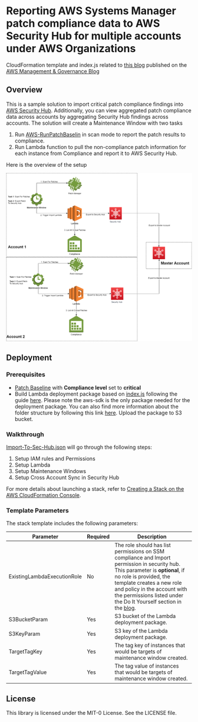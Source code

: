 # Reporting AWS Systems Manager patch compliance data to AWS Security Hub for multiple accounts under AWS Organizations

CloudFormation template and index.js related to [this blog]() published on the [AWS Management & Governance Blog](https://aws.amazon.com/blogs/mt/)

## Overview
This is a sample solution to import critical patch compliance findings into [AWS Security Hub](https://aws.amazon.com/security-hub/). Additionally, you can view aggregated patch compliance data across accounts by aggregating Security Hub findings across accounts. The solution will create a Maintenance Window with two tasks
1. Run [AWS-RunPatchBaselin](https://docs.aws.amazon.com/systems-manager/latest/userguide/patch-manager-about-aws-runpatchbaseline.html) in scan mode to report the patch results to compliance.
2. Run Lambda function to pull the non-compliance patch information for each instance from Compliance and report it to AWS Security Hub.

Here is the overview of the setup

![alt text](https://github.com/aws-samples/aws-systemsmanager-patchcompliance-to-securityhub/blob/master/overview.png)

## Deployment
### Prerequisites
-	[Patch Baseline](https://docs.aws.amazon.com/systems-manager/latest/userguide/sysman-patch-baseline-console.html) with **Compliance level** set to **critical**
- Build Lambda deployment package based on [index.js](https://github.com/aws-samples/aws-systemsmanager-patchcompliance-to-securityhub/blob/master/index.js) following the guide [here](https://aws.amazon.com/premiumsupport/knowledge-center/lambda-deployment-package-nodejs/). Please note the aws-sdk is the only package needed for the deployment package. You can also find more information about the folder structure by following this link [here](https://docs.aws.amazon.com/lambda/latest/dg/nodejs-package.html#nodejs-package-dependencies). Upload the package to S3 bucket.

### Walkthrough

[Import-To-Sec-Hub.json](https://github.com/aws-samples/aws-systemsmanager-patchcompliance-to-securityhub/blob/master/Import-To-Sec-Hub.json) will go through the following steps:
1.	Setup IAM rules and Permissions
2.	Setup Lambda 
3.	Setup Maintenance Windows 
4.	Setup Cross Account Sync in Security Hub

For more details about launching a stack, refer to [Creating a Stack on the AWS CloudFormation Console](https://docs.aws.amazon.com/AWSCloudFormation/latest/UserGuide/cfn-console-create-stack.html).

### Template Parameters
The stack template includes the following parameters:

| Parameter | Required | Description |
| --- | --- | --- |
| ExistingLambdaExecutionRole | No | The role should has list permissions on SSM compliance and Import permission in security hub. This parameter is **optional**, if no role is provided, the template creates a new role and policy in the account with the permissions listed under the Do It Yourself section in the [blog](). |
| S3BucketParam | Yes | S3 bucket of the Lambda deployment package. |
| S3KeyParam | Yes | S3 key of the Lambda deployment package. |
| TargetTagKey  | Yes | The tag key of instances that would be targets of maintenance window created. |
| TargetTagValue | Yes | The tag value of instances that would be targets of maintenance window created. |

## License

This library is licensed under the MIT-0 License. See the LICENSE file.
